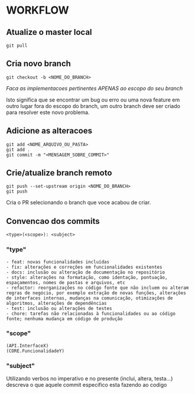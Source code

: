 # WORKFLOW

## Atualize o master local
```
git pull
```

## Cria novo branch

```
git checkout -b <NOME_DO_BRANCH>
```

*Faca as implementacoes pertinentes APENAS ao escopo do seu branch*

Isto significa que se encontrar um bug ou erro ou uma nova feature em outro lugar fora do escopo do branch, um outro branch deve ser criado para resolver este novo problema.

## Adicione as alteracoes

```
git add <NOME_ARQUIVO_OU_PASTA>
git add .
git commit -m "<MENSAGEM_SOBRE_COMMIT>"
```

## Crie/atualize branch remoto

```
git push --set-upstream origin <NOME_DO_BRANCH>
git push
```

Cria o PR selecionando o branch que voce acabou de criar.

## Convencao dos commits

```
<type>(<scope>): <subject>
```

### "type"

```
- feat: novas funcionalidades incluídas
- fix: alterações e correções em funcionalidades existentes
- docs: inclusão ou alteração de documentação no repositório
- style: alterações na formatação, como identação, pontuação, espaçamentos, nomes de pastas e arquivos, etc
- refactor: reorganizações no código fonte que não incluem ou alteram regras de negócio, por exemplo extração de novas funções, alterações de interfaces internas, mudanças na comunicação, otimizações de algoritmos, alterações de dependências
- test: inclusão ou alterações de testes
- chore: tarefas não relacionadas à funcionalidades ou ao código fonte; nenhuma mudança em código de produção
```

### "scope"
```
(API.InterfaceX)
(CORE.FuncionalidadeY)
```

### "subject"

Utilizando verbos no imperativo e no presente (inclui, altera, testa...) descreva o que aquele commit especifico esta fazendo ao codigo

